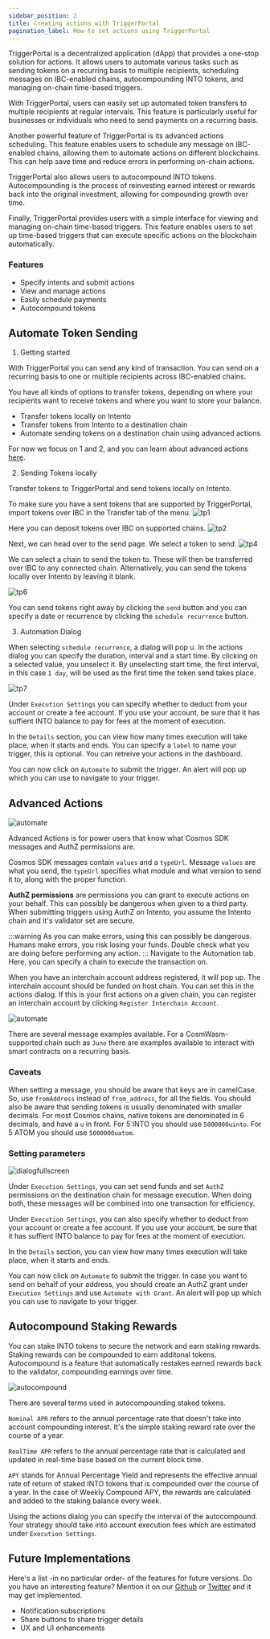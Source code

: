 ```yaml
---
sidebar_position: 2
title: Creating actions with TriggerPortal
pagination_label: How to set actions using TriggerPortal
---
```


TriggerPortal is a decentralized application (dApp) that provides a one-stop solution for actions. It allows users to automate various tasks such as sending tokens on a recurring basis to multiple recipients, scheduling messages on IBC-enabled chains, autocompounding INTO tokens, and managing on-chain time-based triggers.

With TriggerPortal, users can easily set up automated token transfers to multiple recipients at regular intervals. This feature is particularly useful for businesses or individuals who need to send payments on a recurring basis.

Another powerful feature of TriggerPortal is its advanced actions scheduling. This feature enables users to schedule any message on IBC-enabled chains, allowing them to automate actions on different blockchains. This can help save time and reduce errors in performing on-chain actions.

TriggerPortal also allows users to autocompound INTO tokens. Autocompounding is the process of reinvesting earned interest or rewards back into the original investment, allowing for compounding growth over time.

Finally, TriggerPortal provides users with a simple interface for viewing and managing on-chain time-based triggers. This feature enables users to set up time-based triggers that can execute specific actions on the blockchain automatically.

### Features

- Specify intents and submit actions
- View and manage actions
- Easily schedule payments
- Autocompound tokens

## Automate Token Sending

1. Getting started

With TriggerPortal you can send any kind of transaction. You can send on a recurring basis to one or multiple recipients across IBC-enabled chains.

You have all kinds of options to transfer tokens, depending on where your recipients want to receive tokens and where you want to store your balance.

- Transfer tokens locally on Intento
- Transfer tokens from Intento to a destination chain
- Automate sending tokens on a destination chain using advanced actions

For now we focus on 1 and 2, and you can learn about advanced actions [here](#advanced-actions).

2. Sending Tokens locally

Transfer tokens to TriggerPortal and send tokens locally on Intento.

To make sure you have a sent tokens that are supported by TriggerPortal, import tokens over IBC in the Transfer tab of the menu.
![tp1](@site/docs/images/triggerportal/send/tp1.png)

Here you can deposit tokens over IBC on supported chains.
![tp2](@site/docs/images/triggerportal/send/tp2.png)

Next, we can head over to the send page. We select a token to send.
![tp4](@site/docs/images/triggerportal/send/tp4.png)

We can select a chain to send the token to. These will then be transferred over IBC to any connected chain.
Alternatively, you can send the tokens locally over Intento by leaving it blank.

![tp6](@site/docs/images/triggerportal/send/tp6.png)

You can send tokens right away by clicking the `send` button and you can specify a date or recurrence by clicking the `schedule recurrence` button.

3. Automation Dialog

When selecting `schedule recurrence`, a dialog will pop u. In the actions dialog you can specify the duration, interval and a start time. By clicking on a selected value, you unselect it. By unselecting start time, the first interval, in this case `1 day`, will be used as the first time the token send takes place.

![tp7](@site/docs/images/triggerportal/send/tp7.png)

Under `Execution Settings` you can specify whether to deduct from your account or create a fee account. If you use your account, be sure that it has suffient INTO balance to pay for fees at the moment of execution.

In the `Details` section, you can view how many times execution will take place, when it starts and ends. You can specify a `label` to name your trigger, this is optional. You can retreive your actions in the dashboard.

You can now click on `Automate` to submit the trigger. An alert will pop up which you can use to navigate to your trigger.

## Advanced Actions

![automate](@site/docs/images/triggerportal/automate/automate.png)

Advanced Actions is for power users that know what Cosmos SDK messages and AuthZ permissions are.

Cosmos SDK messages contain `values` and a `typeUrl`. Message `values` are what you send, the `typeUrl` specifies what module and what version to send it to, along with the proper function.

**AuthZ permissions** are permissions you can grant to execute actions on your behalf. This can possibly be dangerous when given to a third party. When submitting triggers using AuthZ on Intento, you assume the Intento chain and it's validator set are secure.

:::warning As you can make errors, using this can possibly be dangerous. Humans make errors, you risk losing your funds. Double check what you are doing before performing any action.
:::
Navigate to the Automation tab. Here, you can specify a chain to execute the transaction on.

When you have an interchain account address registered, it will pop up. The interchain account should be funded on host chain. You can set this in the actions dialog.
If this is your first actions on a given chain, you can register an interchain account by clicking `Register Interchain Account`.

![automate](@site/docs/images/triggerportal/automate/register_ica.png)

There are several message examples available. For a CosmWasm-supported chain such as `Juno` there are examples available to interact with smart contracts on a recurring basis.

### Caveats

When setting a message, you should be aware that keys are in camelCase. So, use `fromAddress` instead of `from_address`, for all the fields. You should also be aware that sending tokens is usually denominated with smaller decimals. For most Cosmos chains, native tokens are denominated in 6 decimals, and have a `u` in front. For 5 INTO you should use `5000000uinto`. For 5 ATOM you should use `5000000uatom`.

### Setting parameters

![dialogfullscreen](@site/docs/images/triggerportal/automate/dialogfullscreen.png)

Under `Execution Settings`, you can set send funds and set `AuthZ` permissions on the destination chain for message execution. When doing both, these messages will be combined into one transaction for efficiency.

Under `Execution Settings`, you can also specify whether to deduct from your account or create a fee account. If you use your account, be sure that it has suffient INTO balance to pay for fees at the moment of execution.

In the `Details` section, you can view how many times execution will take place, when it starts and ends.

You can now click on `Automate` to submit the trigger. In case you want to send on behalf of your address, you should create an AuthZ grant under `Execution Settings` and use `Automate with Grant`. An alert will pop up which you can use to navigate to your trigger.

## Autocompound Staking Rewards

You can stake INTO tokens to secure the network and earn staking rewards. Staking rewards can be compounded to earn additonal tokens.
Autocompound is a feature that automatically restakes earned rewards back to the validator, compounding earnings over time.

![autocompound](@site/docs/images/triggerportal/automate/autocompound.png)

There are several terms used in autocompounding staked tokens.

`Nominal APR` refers to the annual percentage rate that doesn't take into account compounding interest. It's the simple staking reward rate over the course of a year.

`RealTime APR` refers to the annual percentage rate that is calculated and updated in real-time base based on the current block time.

`APY` stands for Annual Percentage Yield and represents the effective annual rate of return of staked INTO tokens that is compounded over the course of a year. In the case of Weekly Compound APY, the rewards are calculated and added to the staking balance every week.

Using the actions dialog you can specify the interval of the autocompound. Your strategy should take into account execution fees which are estimated under `Execution Settings`.

## Future Implementations

Here's a list -in no particular order- of the features for future versions.
Do you have an interesting feature? Mention it on our [Github](https://github.com/trstlabs/triggerportal-frontend) or [Twitter](https://twitter.com/intento) and it may get implemented.

- Notification subscriptions
- Share buttons to share trigger details
- UX and UI enhancements

